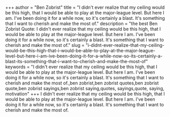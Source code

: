 +++
author = "Ben Zobrist"
title = "I didn't ever realize that my ceiling would be this high, that I would be able to play at the major-league level. But here I am. I've been doing it for a while now, so it's certainly a blast. It's something that I want to cherish and make the most of."
description = "the best Ben Zobrist Quote: I didn't ever realize that my ceiling would be this high, that I would be able to play at the major-league level. But here I am. I've been doing it for a while now, so it's certainly a blast. It's something that I want to cherish and make the most of."
slug = "i-didnt-ever-realize-that-my-ceiling-would-be-this-high-that-i-would-be-able-to-play-at-the-major-league-level-but-here-i-am-ive-been-doing-it-for-a-while-now-so-its-certainly-a-blast-its-something-that-i-want-to-cherish-and-make-the-most-of"
keywords = "I didn't ever realize that my ceiling would be this high, that I would be able to play at the major-league level. But here I am. I've been doing it for a while now, so it's certainly a blast. It's something that I want to cherish and make the most of.,ben zobrist,ben zobrist quotes,ben zobrist quote,ben zobrist sayings,ben zobrist saying,quotes, sayings,quote, saying, motivation"
+++
I didn't ever realize that my ceiling would be this high, that I would be able to play at the major-league level. But here I am. I've been doing it for a while now, so it's certainly a blast. It's something that I want to cherish and make the most of.
